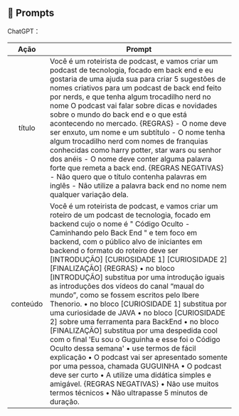 ## 🧠 Prompts


ChatGPT：

|   Ação   | Prompt                                                                                                                                                                                                                                                                                                                                                                                                                                                                                                                                                                                                                                                                                                                                                                                                                                                                                                                                                                                                                                              |
| :------: | --------------------------------------------------------------------------------------------------------------------------------------------------------------------------------------------------------------------------------------------------------------------------------------------------------------------------------------------------------------------------------------------------------------------------------------------------------------------------------------------------------------------------------------------------------------------------------------------------------------------------------------------------------------------------------------------------------------------------------------------------------------------------------------------------------------------------------------------------------------------------------------------------------------------------------------------------------------------------------------------------------------------------------------------------- |
|  título  | Você é um roteirista de podcast, e vamos criar um podcast de tecnologia, focado em back end e eu gostaria de uma ajuda sua para criar 5 sugestões de nomes criativos para um podcast de back end feito por nerds, e que tenha algum trocadilho nerd no nome O podcast vai falar sobre dicas e novidades sobre o mundo do back end e o que está acontecendo no mercado. {REGRAS} - O nome deve ser enxuto, um nome e um subtítulo - O nome tenha algum trocadilho nerd com nomes de franquias conhecidas como harry potter, star wars ou senhor dos anéis - O nome deve conter alguma palavra forte que remeta a back end. {REGRAS NEGATIVAS} - Não quero que o título contenha palavras em inglês - Não utilize a palavra back end no nome nem qualquer variação dela.                                                                                                                                                                                                                                                                              |																																																																			
| conteúdo | Você é um roteirista de podcast, e vamos criar um roteiro de um podcast de tecnologia, focado em backend cujo o nome é " Código Oculto - Caminhando pelo Back End " e tem foco em backend, com o público alvo de iniciantes em backend o formato do roteiro deve ser [INTRODUÇÃO] [CURIOSIDADE 1] [CURIOSIDADE 2] [FINALIZAÇÃO] {REGRAS} • no bloco [INTRODUÇÃO] substitua por uma introdução iguais as introduções dos vídeos do canal “maual do mundo”, como se fossem escritos pelo Ibere Thenorio. • no bloco [CURIOSIDADE 1] substitua por uma curiosidade de JAVA • no bloco [CURIOSIDADE 2] sobre uma ferramenta para BackEnd • no bloco [FINALIZAÇÃO] substitua por uma despedida cool com o final 'Eu sou o Guguinha e esse foi o Código Oculto dessa semana' • use termos de fácil explicação • O podcast vai ser apresentado somente por uma pessoa, chamada GUGUINHA • O podcast deve ser curto • A utilize uma didática simples e amigável. {REGRAS NEGATIVAS} • Não use muitos termos técnicos • Não ultrapasse 5 minutos de duração. |
